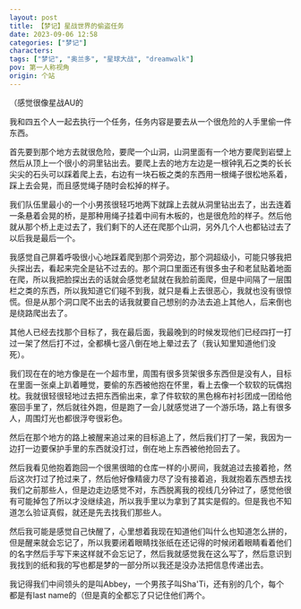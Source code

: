 ```yaml
---
layout: post
title: 【梦记】星战世界的偷盗任务
date: 2023-09-06 12:58
categories: ["梦记"]
characters: 
tags: ["梦记", "奥兰多", "星球大战", "dreamwalk"]
pov: 第一人称视角
origin: 个站
---
```


（感觉很像星战AU的

我和四五个人一起去执行一个任务，任务内容是要去从一个很危险的人手里偷一件东西。

首先要到那个地方去就很危险，要爬一个山洞，山洞里面有一个地方要爬到岩壁上然后从顶上一个很小的洞里钻出去。要爬上去的地方左边是一根钟乳石之类的长长尖尖的石头可以踩着爬上去，右边有一块石板之类的东西用一根绳子很松地系着，踩上去会晃，而且感觉绳子随时会松掉的样子。

我们队伍里最小的一个小男孩很轻巧地两下就蹿上去就从洞里钻出去了，出去连着一条悬着会晃的桥，是那种用绳子挂着中间有木板的，也是很危险的样子。然后他就从那个桥上走过去了，我们剩下的人还在爬那个山洞，另外几个人也都钻过去了以后我是最后一个。

我感觉自己屏着呼吸很小心地踩着爬到那个洞旁边，那个洞超级小，可能只够我把头探出去，看起来完全是钻不过去的。那个洞口里面还有很多虫子和老鼠贴着地面在爬，所以我把脸探出去的话就会感觉老鼠就在我脸前面爬，但是中间隔了一层围栏之类的东西，所以我知道它们碰不到我，就只是看上去很恶心，我就也没有很惊慌。但是从那个洞口爬不出去的话我就要自己想别的办法去追上其他人，后来倒也是绕路爬出去了。

其他人已经去找那个目标了，我在最后面，我最晚到的时候发现他们已经四打一打过一架了然后打不过，全都横七竖八倒在地上晕过去了（我认知里知道他们没死）。

我们现在在的地方像是在一个超市里，周围有很多货架很多东西但是没有人，目标在里面一张桌上趴着睡觉，要偷的东西被他抱在怀里，看上去像一个软软的玩偶抱枕。我就很轻很轻地过去把东西偷出来，拿了件软软的黑色棉布衬衫团成一团给他塞回手里了，然后就往外跑，但是跑了一会儿就感觉进了一个游乐场，路上有很多人，周围灯光也都很浮夸很彩色。

然后在那个地方的路上被醒来追过来的目标追上了，然后我们打了一架，我因为一边打一边要保护手里的东西就没打过，倒在地上东西被他抢回去了。

然后我看见他抱着跑回一个很黑很暗的仓库一样的小房间，我就追过去接着抢，然后这次打过了抢过来了，然后他好像精疲力尽了没有接着追，我就抱着东西想去找我们之前那些人，但是边走边感觉不对，东西脱离我的视线几分钟过了，感觉他很有可能掉包了所以才没继续追，所以我手里以为拿到了其实是假的。但是我也不知道怎么验证真假，就还是先去找我们那些人。

然后我可能是感觉自己快醒了，心里想着我现在知道他们叫什么也知道怎么拼的，但是醒来就会忘记了，所以我要闭着眼睛找张纸在还记得的时候闭着眼睛看着他们的名字然后手写下来这样就不会忘记了，然后我就感觉我在这么写了，然后意识到我找到的纸和我的写也都是梦的一部分所以我还是没办法把信息传递出去。

我记得我们中间领头的是叫Abbey，一个男孩子叫Sha'Ti，还有别的几个，每个都是有last name的（但是真的全都忘了只记住他们两个。
